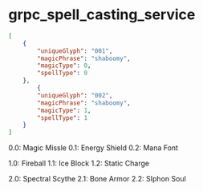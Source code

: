# grpc_spell_casting_service

```json
[
    {
        "uniqueGlyph": "001",
        "magicPhrase": "shaboomy",
        "magicType": 0,
        "spellType": 0
    },
        {
        "uniqueGlyph": "002",
        "magicPhrase": "shaboomy",
        "magicType": 1,
        "spellType": 1
    }
]
```

0.0: Magic Missle
0.1: Energy Shield
0.2: Mana Font

1.0: Fireball
1.1: Ice Block
1.2: Static Charge

2.0: Spectral Scythe
2.1: Bone Armor
2.2: SIphon Soul